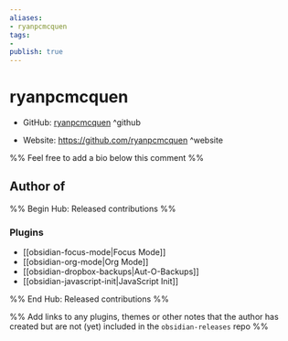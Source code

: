 ```yaml
---
aliases:
- ryanpcmcquen
tags:
- 
publish: true
---
```


# ryanpcmcquen

- GitHub: [ryanpcmcquen](https://github.com/ryanpcmcquen/) ^github
<!-- - Discord: `@` ^discord-->
- Website: <https://github.com/ryanpcmcquen> ^website
<!-- - [[Publish sites|Publish site]]: ^publish-->

%% Feel free to add a bio below this comment %%


## Author of

%% Begin Hub: Released contributions %%
### Plugins
- [[obsidian-focus-mode|Focus Mode]]
- [[obsidian-org-mode|Org Mode]]
- [[obsidian-dropbox-backups|Aut-O-Backups]]
- [[obsidian-javascript-init|JavaScript Init]]

%% End Hub: Released contributions %%

%% Add links to any plugins, themes or other notes that the author has created but are not (yet) included in the `obsidian-releases` repo %%

<!--
### Unlisted plugins

- 
-->

<!--
### Others

- 
-->

<!--
## Sponsor this author

- [[GitHub sponsors]]: [Sponsor @ryanpcmcquen on GitHub Sponsors](https://github.com/sponsors/ryanpcmcquen) ^github-sponsor
- [[Buy me a coffee]]: ^buy-me-a-coffee
- [[PayPal]]: ^paypal
- [[Patreon]]: ^patreon

-->

<!--
## Follow this author

- [[YouTube Channels|On YouTube]]: ^youtube
- Twitter: ^twitter
- ...
-->